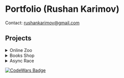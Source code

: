 # Portfolio (Rushan Karimov)
Contact: rushankarimov@gmail.com
## Projects

<details>
<summary>Online Zoo</summary>

- [Task](https://github.com/rolling-scopes-school/js-fe-course-en/blob/main/tasks/online-zoo/online-zoo.md)
- [Deployment](https://rushannn.github.io/online-zoo/pages/main/)
- [Code](https://github.com/Rushannn/online-zoo)

</details>

<details>
<summary>Books Shop</summary>

- [Task](https://github.com/rolling-scopes-school/js-fe-course-en/blob/main/tasks/books-shop/books-shop.md)
- [Deployment](https://rushannn.github.io/books-shop/)
- [Code](https://github.com/Rushannn/books-shop/tree/book-shop)

</details>

<details>
<summary>Async Race</summary>

- [Task](https://github.com/rolling-scopes-school/js-fe-course-en/blob/main/tasks/async-race/async-race.md)
- [Deployment](https://rushannn.github.io/Async-race)
- [Code](https://github.com/Rushannn/Async-race/tree/async-race)

- <details>
<summary>Latest Project</summary>
- [Code](https://github.com/Rushannn/mentoring-users-app)

</details>

[![CodeWars Badge](https://www.codewars.com/users/rushannn/badges/small)](https://www.codewars.com/users/rushannn)

